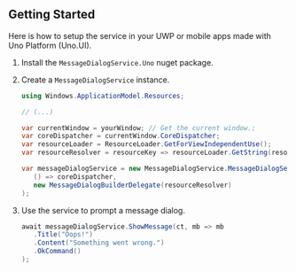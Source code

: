 ## Getting Started
Here is how to setup the service in your UWP or mobile apps made with Uno Platform (Uno.UI).

1. Install the `MessageDialogService.Uno` nuget package.

1. Create a `MessageDialogService` instance.
   
   ```csharp
   using Windows.ApplicationModel.Resources;
   
   // (...)

   var currentWindow = yourWindow; // Get the current window.;
   var coreDispatcher = currentWindow.CoreDispatcher;
   var resourceLoader = ResourceLoader.GetForViewIndependentUse();
   var resourceResolver = resourceKey => resourceLoader.GetString(resourceKey);

   var messageDialogService = new MessageDialogService.MessageDialogService(
      () => coreDispatcher,   
      new MessageDialogBuilderDelegate(resourceResolver)
   );
   ```

1. Use the service to prompt a message dialog.
   
   ```csharp
   await messageDialogService.ShowMessage(ct, mb => mb
      .Title("Oops!")
      .Content("Something went wrong.")
      .OkCommand()
   );
   ```